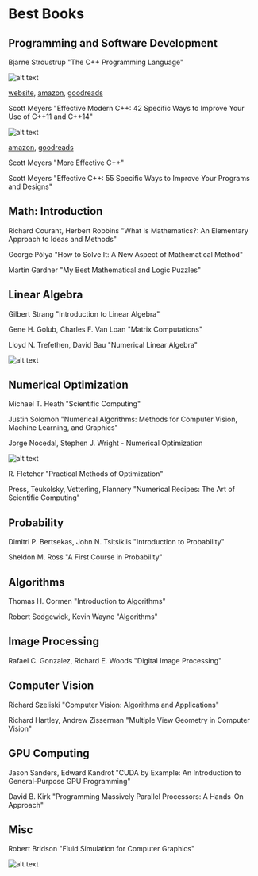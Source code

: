 # Best Books

## Programming and Software Development





Bjarne Stroustrup "The C++ Programming Language"

![alt text](https://i.gr-assets.com/images/S/compressed.photo.goodreads.com/books/1378102775i/12508475._SX120_.jpg "The C++ Programming Language")

[website](http://www.stroustrup.com/4th.html), [amazon](https://www.amazon.com/C-Programming-Language-4th/dp/0321563840), [goodreads](https://www.goodreads.com/book/show/12508475-the-c-programming-language)


Scott Meyers "Effective Modern C++: 42 Specific Ways to Improve Your Use of C++11 and C++14"

![alt text](https://i.gr-assets.com/images/S/compressed.photo.goodreads.com/books/1416178786i/22800553._SX120_.jpg "The C++ Programming Language")

[amazon](https://www.amazon.com/Effective-Modern-Specific-Ways-Improve/dp/1491903996), [goodreads](https://www.goodreads.com/book/show/22800553-effective-modern-c)

Scott Meyers "More Effective C++"

Scott Meyers "Effective C++: 55 Specific Ways to Improve Your Programs and Designs"


## Math: Introduction

Richard Courant,  Herbert Robbins "What Is Mathematics?: An Elementary Approach to Ideas and Methods"

George Pólya "How to Solve It: A New Aspect of Mathematical Method"

Martin Gardner "My Best Mathematical and Logic Puzzles"


## Linear Algebra

Gilbert Strang "Introduction to Linear Algebra"

Gene H. Golub,  Charles F. Van Loan "Matrix Computations"

Lloyd N. Trefethen,  David Bau  "Numerical Linear Algebra"

![alt text](https://images.gr-assets.com/books/1388638075m/1372376.jpg "Numerical Linear Algebra")


## Numerical Optimization

Michael T. Heath "Scientific Computing"

Justin Solomon "Numerical Algorithms: Methods for Computer Vision, Machine Learning, and Graphics"

Jorge Nocedal, Stephen J. Wright - Numerical Optimization

![alt text](https://images.gr-assets.com/books/1347837648m/152455.jpg "Numerical Optimization")


R. Fletcher "Practical Methods of Optimization"

Press, Teukolsky, Vetterling, Flannery "Numerical Recipes: The Art of Scientific Computing"



## Probability

Dimitri P. Bertsekas,  John N. Tsitsiklis "Introduction to Probability"

Sheldon M. Ross "A First Course in Probability"


## Algorithms

Thomas H. Cormen "Introduction to Algorithms"

Robert Sedgewick, Kevin Wayne "Algorithms"


## Image Processing

Rafael C. Gonzalez,  Richard E. Woods "Digital Image Processing"


## Computer Vision

Richard Szeliski "Computer Vision: Algorithms and Applications"

Richard Hartley,  Andrew Zisserman "Multiple View Geometry in Computer Vision"

## GPU Computing

 Jason Sanders, Edward Kandrot "CUDA by Example: An Introduction to General-Purpose GPU Programming"
 
 David B. Kirk "Programming Massively Parallel Processors: A Hands-On Approach"
 
 ## Misc
 
 Robert Bridson "Fluid Simulation for Computer Graphics"
 
 ![alt text](https://images.gr-assets.com/books/1382331942m/5584250.jpg "Fluid Simulation for Computer Graphics")
